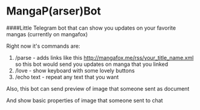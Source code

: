 # MangaP(arser)Bot

####Little Telegram bot that can show you updates on your favorite mangas (currently on mangafox)


Right now it's commands are:

1. /parse - adds links like this http://mangafox.me/rss/your_title_name.xml so this bot would send you updates on manga that you linked
2. /love - show keyboard with some lovely buttons
3. /echo text - repeat any text that you want

Also, this bot can send preview of image that someone sent as document

And show basic properties of image that someone sent to chat

